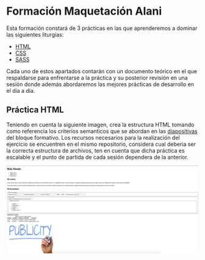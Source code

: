 # Formación Maquetación Alani

Esta formación constará de 3 prácticas en las que aprenderemos a dominar las siguientes liturgias:
- [HTML](https://github.com/Jsamper92/Bloque-HTML-Alani)
- [CSS](https://github.com/Jsamper92/Bloque-CSS-Alani)
- [SASS](https://github.com/Jsamper92/Bloque-SASS-Alani)

Cada uno de estos apartados contarán con un documento teórico en el que respaldarse para enfrentarse a la práctica y su posterior revisión en una sesión donde además abordaremos las mejores prácticas de desarrollo en el día a día.

## Práctica HTML

Teniendo en cuenta la siguiente imagen, crea la estructura HTML tomando como referencia los criterios semanticos que se abordan en las [diapositivas](HTML_Basico.pptx) del bloque formativo. Los recursos necesarios para la realización del ejercicio se encuentren en el mismo repositorio, considera cual deberia ser la correcta estructura de archivos, ten en cuenta que dicha práctica es escalable y el punto de partida de cada sesión dependera de la anterior.

![Práctica](practica.png)
